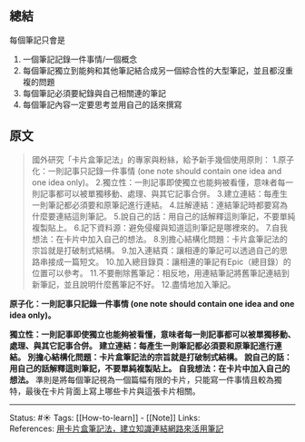 
## 總結
每個筆記只會是
1. 一個筆記記錄一件事情/一個概念
2. 每個筆記獨立到能夠和其他筆記結合成另一個綜合性的大型筆記，並且都沒重複的問題
3. 每個筆記必須要紀錄與自己相關連的筆記
4. 每個筆記內容一定要思考並用自己的話來撰寫
## 原文

> 國外研究「卡片盒筆記法」的專家與粉絲，給予新手幾個使用原則： 
  1.原子化：一則記事只記錄一件事情 (one note should contain one idea and one idea only)。
2.獨立性：一則記事即使獨立也能夠被看懂，意味者每一則記事都可以被單獨移動、處理、與其它記事合併。
3.建立連結：每產生一則筆記都必須要和原筆記進行連結。
4.註解連結：連結筆記時都要寫為什麼要連結這則筆記。
5.說自己的話：用自己的話解釋這則筆記，不要單純複製貼上。
6.記下資料源：避免侵權與知道這則筆記是哪裡來的。
7.自我想法：在卡片中加入自己的想法。
8.別擔心結構化問題：卡片盒筆記法的宗旨就是打破制式結構。
9.加入連結頁：讓相連的筆記可以透過自己的思路串接成一篇短文。
10.加入總目錄頁：讓相連的筆記有Epic（總目錄）的位置可以參考。
11.不要刪除舊筆記：相反地，用連結筆記將舊筆記連結到新筆記，並且說明什麼舊筆記不好。
12.盡情地加入筆記。


**原子化：一則記事只記錄一件事情 (one note should contain one idea and one idea only)。**

**獨立性：一則記事即使獨立也能夠被看懂，意味者每一則記事都可以被單獨移動、處理、與其它記事合併。**
**建立連結：每產生一則筆記都必須要和原筆記進行連結。**
**別擔心結構化問題：卡片盒筆記法的宗旨就是打破制式結構。**
**說自己的話：用自己的話解釋這則筆記，不要單純複製貼上。**
**自我想法：在卡片中加入自己的想法。**
準則是將每個筆記視為一個篇幅有限的卡片，只能寫一件事情且較為獨特，最後在卡片背面上寫上哪些卡片與這張卡片相關。




---
Status: #☀️
Tags:
[[How-to-learn]] - [[Note]]
Links: 				
References:
[用卡片盒筆記法，建立知識連結網路來活用筆記](https://medium.com/pm%E7%9A%84%E7%94%9F%E7%94%A2%E5%8A%9B%E5%B7%A5%E5%85%B7%E7%AE%B1/zettelkasten%E5%8D%A1%E7%89%87%E7%9B%92%E7%AD%86%E8%A8%98%E6%B3%95-%E5%BB%BA%E7%AB%8B%E7%9F%A5%E8%AD%98%E9%80%A3%E7%B5%90%E7%B6%B2%E8%B7%AF%E4%BE%86%E6%B4%BB%E7%94%A8%E7%AD%86%E8%A8%98-f85a91729521)